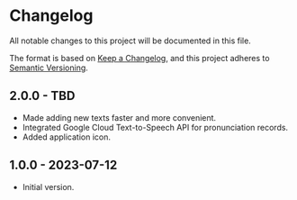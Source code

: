 # Changelog

All notable changes to this project will be documented in this file.

The format is based on [Keep a Changelog](https://keepachangelog.com/en/1.0.0/),
and this project adheres to [Semantic Versioning](https://semver.org/spec/v2.0.0.html).

## 2.0.0 - TBD
- Made adding new texts faster and more convenient.
- Integrated Google Cloud Text-to-Speech API for pronunciation records.
- Added application icon.

## 1.0.0 - 2023-07-12
- Initial version.
